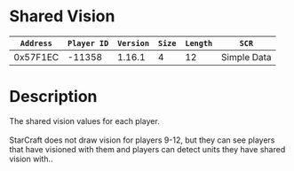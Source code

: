 # Shared Vision

| `Address` | `Player ID` | `Version` | `Size` | `Length` | `SCR` |
| ---------- | ----------- | --------- | ------ | -------- | ---- |
| 0x57F1EC | -11358 | 1.16.1 | 4 | 12 | Simple Data |

# Description

The shared vision values for each player.<br><br>StarCraft does not draw vision for players 9-12, but they can see players that have visioned with them and players can detect units they have shared vision with..
